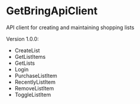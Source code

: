 # GetBringApiClient
API client for creating and maintaining shopping lists

Version 1.0.0:
 - CreateList
 - GetListItems
 - GetLists
 - Login
 - PurchaseListItem
 - RecentlyListItem
 - RemoveListItem
 - ToggleListItem
